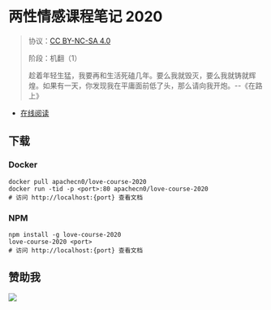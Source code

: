 <!--
    需要填充的占位符：
    
    README.md
    
        两性情感课程笔记 2020：文档中文名
        {nameEn}：文档英文名
        {urlEn}：文档原始链接
        lvcs20：域名前缀
        飞龙：负责人名称
        wizardforcel：负责人 Github 用户名
        562826179：负责人 QQ
        love-course-2020：ApacheCN 的 Github 仓库名称
        love-course-2020：DockerHub 仓库名称
        love-course-2020：PYPI 包名称
        love-course-2020：NPM 包名称
    
    CNAME
    
        lvcs20：域名前缀

    index.html
    
        两性情感课程笔记 2020：文档中文名
        #e51837：显示颜色
        love-course-2020：ApacheCN 的 Github 仓库名称

    asset/docsify-apachecn-footer.js
    
        love-course-2020：ApacheCN 的 Github 仓库名称
-->

# 两性情感课程笔记 2020

> 协议：[CC BY-NC-SA 4.0](http://creativecommons.org/licenses/by-nc-sa/4.0/)
> 
> 阶段：机翻（1）
> 
> 趁着年轻生猛，我要再和生活死磕几年。要么我就毁灭，要么我就铸就辉煌。如果有一天，你发现我在平庸面前低了头，那么请向我开炮。--《在路上》

* [在线阅读](https://lvcs20.flygon.net)


## 下载

### Docker

```
docker pull apachecn0/love-course-2020
docker run -tid -p <port>:80 apachecn0/love-course-2020
# 访问 http://localhost:{port} 查看文档
```

### NPM

```
npm install -g love-course-2020
love-course-2020 <port>
# 访问 http://localhost:{port} 查看文档
```

## 赞助我

![](https://img-blog.csdnimg.cn/20200112005920729.png)
